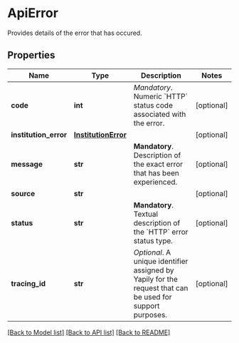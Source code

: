 # ApiError

Provides details of the error that has occured.
## Properties
Name | Type | Description | Notes
------------ | ------------- | ------------- | -------------
**code** | **int** | _Mandatory_. Numeric &#x60;HTTP&#x60; status code associated with the error. | [optional] 
**institution_error** | [**InstitutionError**](InstitutionError.md) |  | [optional] 
**message** | **str** | __Mandatory__. Description of the exact error that has been experienced. | [optional] 
**source** | **str** |  | [optional] 
**status** | **str** | __Mandatory__. Textual description of the &#x60;HTTP&#x60; error status type. | [optional] 
**tracing_id** | **str** | _Optional_.  A unique identifier assigned by Yapily for the request that can be used for support purposes. | [optional] 

[[Back to Model list]](../README.md#documentation-for-models) [[Back to API list]](../README.md#documentation-for-api-endpoints) [[Back to README]](../README.md)



